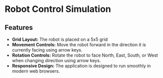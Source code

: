 # Robot Control Simulation

## Features

- **Grid Layout:** The robot is placed on a 5x5 grid
- **Movement Controls:** Move the robot forward in the direction it is currently facing using arrow keys.
- **Rotation Controls:** Rotate the robot to face North, East, South, or West when changing direction using arrow keys.
- **Responsive Design:** The application is designed to run smoothly in modern web browsers.
